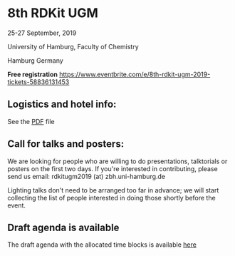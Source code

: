 # 8th RDKit UGM
25-27 September, 2019

University of Hamburg, Faculty of Chemistry

Hamburg Germany

**Free registration** https://www.eventbrite.com/e/8th-rdkit-ugm-2019-tickets-58836131453

## Logistics and hotel info:
See the [PDF](Info/RDKit_UGM_2019_Hotel_Recommendations.pdf) file

## Call for talks and posters:
We are looking for people who are willing to do presentations, talktorials or posters on the first two days. 
If you're interested in contributing, please send us email: rdkitugm2019 (at) zbh.uni-hamburg.de

Lighting talks don't need to be arranged too far in advance; we will start collecting the list of people interested 
in doing those shortly before the event.

## Draft agenda is available
The draft agenda with the allocated time blocks is available [here](Info/Draft_Agenda.pdf)

